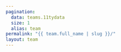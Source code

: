 ```yaml
---
pagination:
  data: teams.11tydata
  size: 1
  alias: team
permalink: "{{ team.full_name | slug }}/"
layout: team
---
```

